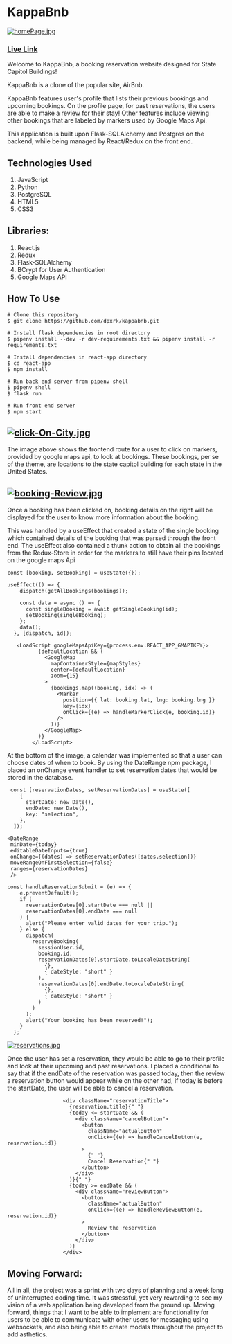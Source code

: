 # KappaBnb
[![homePage.jpg](https://i.postimg.cc/s2ZC5LS2/homePage.jpg)](https://postimg.cc/jWK1bZMV)


### [](https://github.com/dpxrk/kappabnb#live-link)[Live Link](https://kappabnb.herokuapp.com/)


Welcome to KappaBnb, a booking reservation website designed for State Capitol Buildings!

KappaBnb is a clone of the popular site, AirBnb.

KappaBnb features user's profile that lists their previous bookings and upcoming bookings. On the profile page, for past reservations, the users are able to make a review for their stay! Other features include viewing other bookings that are labeled by markers used by Google Maps Api.

This application is built upon Flask-SQLAlchemy and Postgres on the backend, while being managed by React/Redux on the front end.

[](https://github.com/dpxrk/kappabnb#technologies-used)Technologies Used
---------------------------------------------------------------------------------

1. JavaScript 
2. Python 
3. PostgreSQL
4. HTML5
5. CSS3

[](https://github.com/dpxrk/kappabnb#libraries) Libraries:
---------------------------------------------------------------------------------
1. React.js
2. Redux
3. Flask-SQLAlchemy
4. BCrypt for User Authentication
5. Google Maps API


[](https://github.com/dpxrk/kappabnb#how-to-use) How To Use
---------------------------------------------------------------------------------
```
# Clone this repository
$ git clone https://github.com/dpxrk/kappabnb.git

# Install flask dependencies in root directory
$ pipenv install --dev -r dev-requirements.txt && pipenv install -r requirements.txt

# Install dependencies in react-app directory
$ cd react-app
$ npm install

# Run back end server from pipenv shell
$ pipenv shell
$ flask run

# Run front end server
$ npm start
```

[![click-On-City.jpg](https://i.postimg.cc/DzmyH5GV/click-On-City.jpg)](https://postimg.cc/t1QjV3DD)
----------------------------------------------------------------------------------
The image above shows the frontend route for a user to click on markers, provided by google maps api, to look at bookings. These bookings, per se of the theme, are locations to the state capitol building for each state in the United States.


[![booking-Review.jpg](https://i.postimg.cc/bJsgGX26/booking-Review.jpg)](https://postimg.cc/7Gr0cW97)
----------------------------------------------------------------------------------
Once a booking has been clicked on, booking details on the right will be displayed for the user to know more information about the booking.

This was handled by a useEffect that created a state of the single booking which contained details of the booking that was parsed through the front end. The useEffect also contained a thunk action to obtain all the bookings from the Redux-Store in order for the markers to still have their pins located on the google maps Api
```
const [booking, setBooking] = useState({});

useEffect(() => {
    dispatch(getAllBookings(bookings));

    const data = async () => {
      const singleBooking = await getSingleBooking(id);
      setBooking(singleBooking);
    };
    data();
  }, [dispatch, id]);
  
   <LoadScript googleMapsApiKey={process.env.REACT_APP_GMAPIKEY}>
          {defaultLocation && (
            <GoogleMap
              mapContainerStyle={mapStyles}
              center={defaultLocation}
              zoom={15}
            >
              {bookings.map((booking, idx) => (
                <Marker
                  position={{ lat: booking.lat, lng: booking.lng }}
                  key={idx}
                  onClick={(e) => handleMarkerClick(e, booking.id)}
                />
              ))}
            </GoogleMap>
          )}
        </LoadScript>

```
At the bottom of the image, a calendar was implemented so that a user can choose dates of when to book. By using the DateRange npm package, I placed an onChange event handler to set reservation dates that would be stored in the database.

```
 const [reservationDates, setReservationDates] = useState([
    {
      startDate: new Date(),
      endDate: new Date(),
      key: "selection",
    },
  ]);

<DateRange
 minDate={today}
 editableDateInputs={true}
 onChange={(dates) => setReservationDates([dates.selection])}
 moveRangeOnFirstSelection={false}
 ranges={reservationDates}
 />
                  
const handleReservationSubmit = (e) => {
    e.preventDefault();
    if (
      reservationDates[0].startDate === null ||
      reservationDates[0].endDate === null
    ) {
      alert("Please enter valid dates for your trip.");
    } else {
      dispatch(
        reserveBooking(
          sessionUser.id,
          booking.id,
          reservationDates[0].startDate.toLocaleDateString(
            {},
            { dateStyle: "short" }
          ),
          reservationDates[0].endDate.toLocaleDateString(
            {},
            { dateStyle: "short" }
          )
        )
      );
      alert("Your booking has been reserved!");
    }
  };

```
[![reservations.jpg](https://i.postimg.cc/HnbhxGfq/reservations.jpg)](https://postimg.cc/WqbnWyp8)

Once the user has set a reservation, they would be able to go to their profile and look at their upcoming and past reservations. I placed a conditional to say that if the endDate of the reservation was passed today, then the review a reservation button would appear while on the other had, if today is before the startDate, the user will be able to cancel a reservation.

```
                  <div className="reservationTitle">
                    {reservation.title}{" "}
                    {today <= startDate && (
                      <div className="cancelButton">
                        <button
                          className="actualButton"
                          onClick={(e) => handleCancelButton(e, reservation.id)}
                        >
                          {" "}
                          Cancel Reservation{" "}
                        </button>
                      </div>
                    )}{" "}
                    {today >= endDate && (
                      <div className="reviewButton">
                        <button
                          className="actualButton"
                          onClick={(e) => handleReviewButton(e, reservation.id)}
                        >
                          Review the reservation
                        </button>
                      </div>
                    )}
                  </div>

```




[](https://github.com/dpxrk/kappabnb#Moving-Forward) Moving Forward:
---------------------------------------------------------------------------------
All in all, the project was a sprint with two days of planning and a week long of uninterrupted coding time. It was stressful, yet very rewarding to see my vision of a web application being developed from the ground up. Moving forward, things that I want to be able to implement are functionality for users to be able to communicate with other users for messaging using websockets, and also being able to create modals throughout the project to add asthetics.





